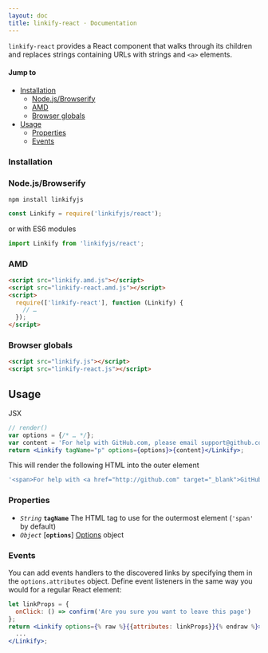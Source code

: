 ```yaml
---
layout: doc
title: linkify-react · Documentation
---
```


`linkify-react` provides a React component that walks through its children and
replaces strings containing URLs with strings and `<a>` elements.

#### Jump to

* [Installation](#installation)
  * [Node.js/Browserify](#nodejsbrowserify)
  * [AMD](#amd)
  * [Browser globals](#browser-globals)
* [Usage](#usage)
  * [Properties](#properties)
  * [Events](#events)

### Installation


### Node.js/Browserify

```
npm install linkifyjs
```

```js
const Linkify = require('linkifyjs/react');
```

or with ES6 modules

```js
import Linkify from 'linkifyjs/react';
```

### AMD

```html
<script src="linkify.amd.js"></script>
<script src="linkify-react.amd.js"></script>
<script>
  require(['linkify-react'], function (Linkify) {
    // …
  });
</script>
```

### Browser globals

```html
<script src="linkify.js"></script>
<script src="linkify-react.js"></script>
```

## Usage

JSX

```jsx
// render()
var options = {/* … */};
var content = 'For help with GitHub.com, please email support@github.com';
return <Linkify tagName="p" options={options}>{content}</Linkify>;
```

This will render the following HTML into the outer element

```js
'<span>For help with <a href="http://github.com" target="_blank">GitHub.com</a>, please email <a href="mailto:support@github.com">support@github.com</a></span>'
```

### Properties

* _`String`_ **`tagName`** The HTML tag to use for the outermost element (`'span'` by default)
* _`Object`_ [**`options`**] [Options](options.html) object

### Events

You can add events handlers to the discovered links by specifying them in the
`options.attributes` object. Define event listeners in the same way you would
for a regular React element:

```jsx
let linkProps = {
  onClick: () => confirm('Are you sure you want to leave this page')
};
return <Linkify options={% raw %}{{attributes: linkProps}}{% endraw %}>
  ...
</Linkify>;
```

